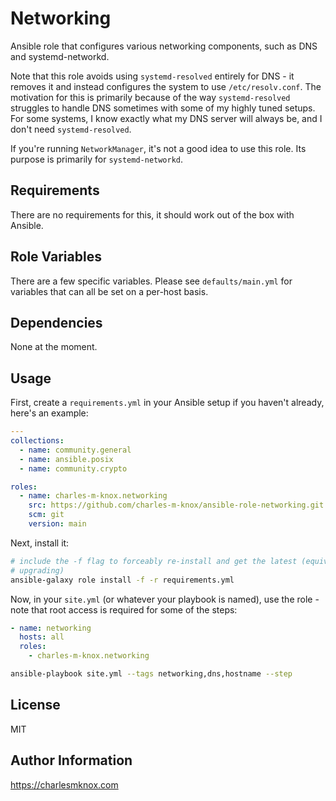 # Networking

Ansible role that configures various networking components, such as DNS and
systemd-networkd.

Note that this role avoids using `systemd-resolved` entirely for DNS - it
removes it and instead configures the system to use `/etc/resolv.conf`. The
motivation for this is primarily because of the way `systemd-resolved` struggles
to handle DNS sometimes with some of my highly tuned setups. For some systems, I
know exactly what my DNS server will always be, and I don't need
`systemd-resolved`.

If you're running `NetworkManager`, it's not a good idea to use this role. Its
purpose is primarily for `systemd-networkd`.

## Requirements

There are no requirements for this, it should work out of the box with Ansible.

## Role Variables

There are a few specific variables. Please see `defaults/main.yml` for variables
that can all be set on a per-host basis.

## Dependencies

None at the moment.

## Usage

First, create a `requirements.yml` in your Ansible setup if you haven't already,
here's an example:

```yaml
---
collections:
  - name: community.general
  - name: ansible.posix
  - name: community.crypto

roles:
  - name: charles-m-knox.networking
    src: https://github.com/charles-m-knox/ansible-role-networking.git
    scm: git
    version: main
```

Next, install it:

```bash
# include the -f flag to forceably re-install and get the latest (equivalent to
# upgrading)
ansible-galaxy role install -f -r requirements.yml
```

Now, in your `site.yml` (or whatever your playbook is named), use the role -
note that root access is required for some of the steps:

```yaml
- name: networking
  hosts: all
  roles:
    - charles-m-knox.networking
```

```bash
ansible-playbook site.yml --tags networking,dns,hostname --step
```

## License

MIT

## Author Information

<https://charlesmknox.com>
